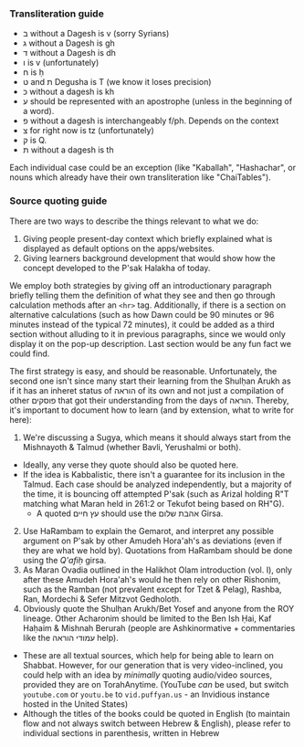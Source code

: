 ### Transliteration guide

- ב without a Dagesh is v (sorry Syrians)
- ג without a Dagesh is gh
- ד without a Dagesh is dh
- ו is v (unfortunately)
- ח is ḥ
- ט and ת Degusha is T (we know it loses precision)
- כ without a dagesh is kh
- ע should be represented with an apostrophe (unless in the beginning of a word).
- פ without a dagesh is interchangeably f/ph. Depends on the context
- צ for right now is tz (unfortunately)
- ק is Q.
- ת without a dagesh is th

Each individual case could be an exception (like "Kaballah", "Hashachar", or nouns which already have their own transliteration like "ChaiTables").

### Source quoting guide

There are two ways to describe the things relevant to what we do:
1. Giving people present-day context which briefly explained what is displayed as default options on the apps/websites.
2. Giving learners background development that would show how the concept developed to the P'sak Halakha of today.

We employ both strategies by giving off an introductionary paragraph briefly telling them the definition of what they see and then go through calculation methods after an `<hr>` tag. Additionally, if there is a section on alternative calculations (such as how Dawn could be 90 minutes or 96 minutes instead of the typical 72 minutes), it could be added as a third section without alluding to it in previous paragraphs, since we would only display it on the pop-up description. Last section would be any fun fact we could find.

The first strategy is easy, and should be reasonable. Unfortunately, the second one isn't since many start their learning from the Shulḥan Arukh as if it has an inheret status of הוראה of its own and not just a compilation of other פוסקים that got their understanding from the days of הוראה. Thereby, it's important to document how to learn (and by extension, what to write for here):
1. We're discussing a Sugya, which means it should always start from the Mishnayoth & Talmud (whether Bavli, Yerushalmi or both).
  - Ideally, any verse they quote should also be quoted here.
  - If the idea is Kabbalistic, there isn't a guarantee for its inclusion in the Talmud. Each case should be analyzed independently, but a majority of the time, it is bouncing off attempted P'sak (such as Arizal holding R"T matching what Maran held in 261:2 or Tekufot being based on RH"G).
    - A quoted עץ חיים should use the אהבת שלום Girsa.
2. Use HaRambam to explain the Gemarot, and interpret any possible argument on P'sak by other Amudeh Hora'ah's as deviations (even if they are what we hold by). Quotations from HaRambam should be done using the *Q'afiḥ* girsa.
3. As Maran Ovadia outlined in the Halikhot Olam introduction (vol. I), only after these Amudeh Hora'ah's would he then rely on other Rishonim, such as the Ramban (not prevalent except for Tzet & Pelag), Rashba, Ran, Mordechi & Sefer Mitzvot Gedholoth.
3. Obviously quote the Shulḥan Arukh/Bet Yosef and anyone from the ROY lineage. Other Acharonim should be limited to the Ben Ish Ḥai, Kaf Haḥaim & Mishnah Berurah (people are Ashkinormative + commentaries like the עמודי הוראה help).

- These are all textual sources, which help for being able to learn on Shabbat. However, for our generation that is very video-inclined, you could help with an idea by *minimally* quoting audio/video sources, provided they are on TorahAnytime. (YouTube _can_ be used, but switch `youtube.com` or `youtu.be` to `vid.puffyan.us` - an Invidious instance hosted in the United States)
- Although the titles of the books could be quoted in English (to maintain flow and not always switch between Hebrew & English), please refer to individual sections in parenthesis, written in Hebrew